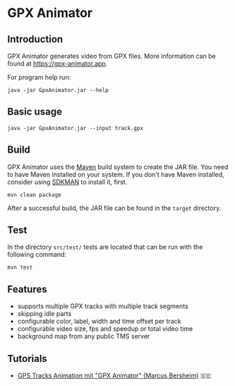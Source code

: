 GPX Animator
============

Introduction
------------

GPX Animator generates video from GPX files.
More information can be found at https://gpx-animator.app.

For program help run:

```
java -jar GpxAnimator.jar --help
```

Basic usage
-----------

```
java -jar GpxAnimator.jar --input track.gpx
```

Build
-----------

GPX Animator uses the [Maven](https://maven.apache.org/) build system to create the JAR file. You need to have Maven installed on your system. If you don't have Maven installed, consider using [SDKMAN](https://sdkman.io/) to install it, first.

```
mvn clean package
```

After a successful build, the JAR file can be found in the `target` directory.

Test
-----------

In the directory `src/test/` tests are located that can be run with the following command:

```
mvn test
```

Features
--------
* supports multiple GPX tracks with multiple track segments
* skipping idle parts
* configurable color, label, width and time offset per track
* configurable video size, fps and speedup or total video time
* background map from any public TMS server

Tutorials
--------
- [GPS Tracks Animation mit "GPX Animator" (Marcus Bersheim)](https://www.youtube.com/watch?v=AtcBVrbB6bg) :de:
